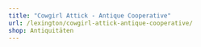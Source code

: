 ```yaml
---
title: "Cowgirl Attick - Antique Cooperative"
url: /lexington/cowgirl-attick-antique-cooperative/
shop: Antiquitäten
---
```


